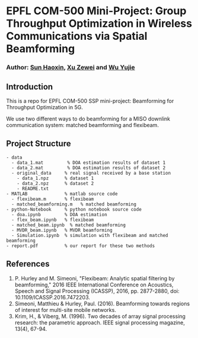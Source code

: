 # EPFL COM-500 Mini-Project: Group Throughput Optimization in Wireless Communications via Spatial Beamforming

### Author: [Sun Haoxin](https://github.com/HaoxinSEU), [Xu Zewei](https://github.com/xuzewei28) and [Wu Yujie](https://github.com/YuJieWU99)


## Introduction
This is a repo for EPFL COM-500 SSP mini-project: Beamforming for Throughput Optimization in 5G.

We use two different ways to do beamforming for a MISO downlink communication system: matched beamforming and flexibeam.



## Project Structure
```
- data
  - data_1.mat         % DOA estimation results of dataset 1
  - data_2.mat         % DOA estimation results of dataset 2
  - original_data     % real signal received by a base station
    - data_1.npz      % dataset 1
    - data_2.npz      % dataset 2
    - README.txt
- MATLAB              % matlab source code
  - flexibeam.m       % flexibeam
  - matched_beamforming.m   % matched beamforming
- python-Notebook     % python notebook source code
  - doa.ipynb         % DOA estimation
  - flex_beam.ipynb   % flexibeam
  - matched_beam.ipynb  % matched beamforming
  - MVDR_beam.ipynb   % MVDR beamforming
  - Simulation.ipynb  % simulation with flexibeam and matched beamforming
- report.pdf          % our report for these two methods
```


## References
1. P. Hurley and M. Simeoni, "Flexibeam: Analytic spatial filtering by beamforming," 2016 IEEE International Conference on Acoustics, Speech and Signal Processing (ICASSP), 2016, pp. 2877-2880, doi: 10.1109/ICASSP.2016.7472203.
2. Simeoni, Matthieu & Hurley, Paul. (2016). Beamforming towards regions of interest for multi-site mobile networks. 
3. Krim, H., & Viberg, M. (1996). Two decades of array signal processing research: the parametric approach. IEEE signal processing magazine, 13(4), 67-94.
